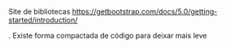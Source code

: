 Site de bibliotecas
https://getbootstrap.com/docs/5.0/getting-started/introduction/

. Existe forma compactada de código para deixar mais leve